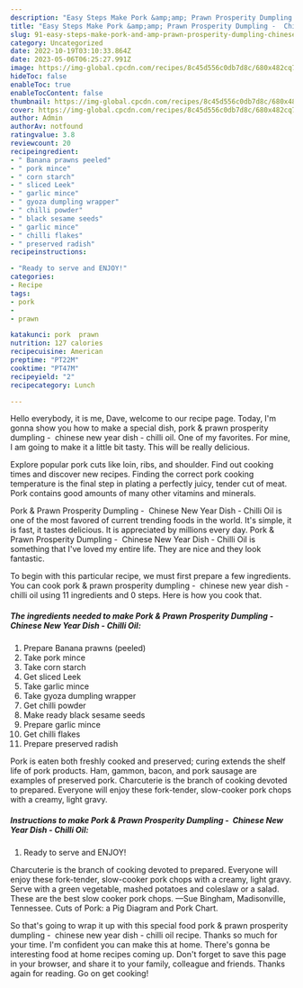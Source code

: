 ```yaml
---
description: "Easy Steps Make Pork &amp;amp; Prawn Prosperity Dumpling -  Chinese New Year Dish - Chilli Oil the Very Delicious"
title: "Easy Steps Make Pork &amp;amp; Prawn Prosperity Dumpling -  Chinese New Year Dish - Chilli Oil the Very Delicious"
slug: 91-easy-steps-make-pork-and-amp-prawn-prosperity-dumpling-chinese-new-year-dish-chilli-oil-the-very-delicious
category: Uncategorized
date: 2022-10-19T03:10:33.864Z
date: 2023-05-06T06:25:27.991Z
image: https://img-global.cpcdn.com/recipes/8c45d556c0db7d8c/680x482cq70/pork-prawn-prosperity-dumpling-chinese-new-year-dish-chilli-oil-recipe-main-photo.jpg
hideToc: false
enableToc: true
enableTocContent: false
thumbnail: https://img-global.cpcdn.com/recipes/8c45d556c0db7d8c/680x482cq70/pork-prawn-prosperity-dumpling-chinese-new-year-dish-chilli-oil-recipe-main-photo.jpg
cover: https://img-global.cpcdn.com/recipes/8c45d556c0db7d8c/680x482cq70/pork-prawn-prosperity-dumpling-chinese-new-year-dish-chilli-oil-recipe-main-photo.jpg
author: Admin
authorAv: notfound
ratingvalue: 3.8
reviewcount: 20
recipeingredient:
- " Banana prawns peeled"
- " pork mince"
- " corn starch"
- " sliced Leek"
- " garlic mince"
- " gyoza dumpling wrapper"
- " chilli powder"
- " black sesame seeds"
- " garlic mince"
- " chilli flakes"
- " preserved radish"
recipeinstructions:

- "Ready to serve and ENJOY!"
categories:
- Recipe
tags:
- pork
- 
- prawn

katakunci: pork  prawn 
nutrition: 127 calories
recipecuisine: American
preptime: "PT22M"
cooktime: "PT47M"
recipeyield: "2"
recipecategory: Lunch

---
```



Hello everybody, it is me, Dave, welcome to our recipe page. Today, I'm gonna show you how to make a special dish, pork &amp; prawn prosperity dumpling -  chinese new year dish - chilli oil. One of my favorites. For mine, I am going to make it a little bit tasty. This will be really delicious.

Explore popular pork cuts like loin, ribs, and shoulder. Find out cooking times and discover new recipes. Finding the correct pork cooking temperature is the final step in plating a perfectly juicy, tender cut of meat. Pork contains good amounts of many other vitamins and minerals.

Pork &amp; Prawn Prosperity Dumpling -  Chinese New Year Dish - Chilli Oil is one of the most favored of current trending foods in the world. It's simple, it is fast, it tastes delicious. It is appreciated by millions every day. Pork &amp; Prawn Prosperity Dumpling -  Chinese New Year Dish - Chilli Oil is something that I've loved my entire life. They are nice and they look fantastic.


To begin with this particular recipe, we must first prepare a few ingredients. You can cook pork &amp; prawn prosperity dumpling -  chinese new year dish - chilli oil using 11 ingredients and 0 steps. Here is how you cook that.

<!--inarticleads1-->

##### The ingredients needed to make Pork &amp; Prawn Prosperity Dumpling -  Chinese New Year Dish - Chilli Oil:

1. Prepare  Banana prawns (peeled)
1. Take  pork mince
1. Take  corn starch
1. Get  sliced Leek
1. Take  garlic mince
1. Take  gyoza dumpling wrapper
1. Get  chilli powder
1. Make ready  black sesame seeds
1. Prepare  garlic mince
1. Get  chilli flakes
1. Prepare  preserved radish


Pork is eaten both freshly cooked and preserved; curing extends the shelf life of pork products. Ham, gammon, bacon, and pork sausage are examples of preserved pork. Charcuterie is the branch of cooking devoted to prepared. Everyone will enjoy these fork-tender, slow-cooker pork chops with a creamy, light gravy. 

<!--inarticleads2-->

##### Instructions to make Pork &amp; Prawn Prosperity Dumpling -  Chinese New Year Dish - Chilli Oil:


1. Ready to serve and ENJOY!

Charcuterie is the branch of cooking devoted to prepared. Everyone will enjoy these fork-tender, slow-cooker pork chops with a creamy, light gravy. Serve with a green vegetable, mashed potatoes and coleslaw or a salad. These are the best slow cooker pork chops. —Sue Bingham, Madisonville, Tennessee. Cuts of Pork: a Pig Diagram and Pork Chart. 

So that's going to wrap it up with this special food pork &amp; prawn prosperity dumpling -  chinese new year dish - chilli oil recipe. Thanks so much for your time. I'm confident you can make this at home. There's gonna be interesting food at home recipes coming up. Don't forget to save this page in your browser, and share it to your family, colleague and friends. Thanks again for reading. Go on get cooking!
